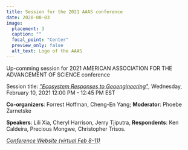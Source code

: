 ```yaml
---
title: Session for the 2021 AAAS conference
date: 2020-08-03
image:
  placement: 3
  caption: ""
  focal_point: "Center"
  preview_only: false
  alt_text: Logo of the AAAS
---
```

Up-comming session for 2021 AMERICAN ASSOCIATION FOR THE ADVANCEMENT OF SCIENCE conference

<!--more-->


Session title: *["Ecosystem Responses to Geoengineering"](https://aaas.confex.com/aaas/2021/meetingapp.cgi/Session/27417)*, Wednesday, February 10, 2021
12:00 PM - 12:45 PM EST


**Co-organizers**: Forrest Hoffman, Cheng-En Yang; **Moderator**: Phoebe Zarnetske

**Speakers**: Lili Xia, Cheryl Harrison, Jerry Tjiputra, **Respondents**: Ken Caldeira, Precious Mongwe, Christopher Trisos.

*[Conference Website (virtual Feb 8-11)](https://meetings.aaas.org/)*